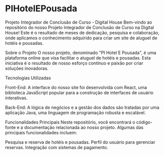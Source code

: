 # PIHotelEPousada

Projeto Integrador de Conclusão de Curso - Digital House
Bem-vindo ao repositório do nosso Projeto Integrador de Conclusão de Curso na Digital House! Este é o resultado de meses de dedicação, pesquisa e colaboração, onde aplicamos o conhecimento adquirido para criar um site de aluguel de hotéis e pousadas.

Sobre o Projeto
O nosso projeto, denominado "PI Hotel E Pousada", é uma plataforma online que visa  facilitar o aluguel de hotéis e pousadas. Esta iniciativa é o resultado de nosso esforço contínuo e paixão por criar soluções inovadoras.

Tecnologias Utilizadas

Front-End: A interface do nosso site foi desenvolvida com React, uma biblioteca JavaScript popular para a construção de interfaces de usuário interativas.

Back-End: A lógica de negócios e a gestão dos dados são tratadas por uma aplicação Java, uma linguagem de programação robusta e escalável.

Funcionalidades Principais
Neste repositório, você encontrará o código-fonte e a documentação relacionada ao nosso projeto. Algumas das principais funcionalidades incluem:

Pesquisa e reserva de hotéis e pousadas.
Perfil do usuário para gerenciar reservas.
Integração com sistemas de pagamento.
